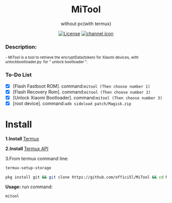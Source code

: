 <div align="center">

<h1> MiTool</h1>

without pc(with termux)

[![License](https://img.shields.io/badge/License-Apache_2.0-blue.svg)](./LICENSE) [![channel icon](https://img.shields.io/badge/-telegram-red?color=white&logo=telegram&logoColor=blue)](https://t.me/Offici5l_Channel)

<div align="left">

### Description:
<sub>- MiTool is a tool to retrieve the encryptData(token) for Xiaomi devices, with unlockbootloader.py. for " unlock bootloader ".</sub>

### To-Do List

- [x] [Flash Fastboot ROM]. command:`mitool (Then choose number 1)`
- [x] [Flash Recovery Rom]. command:`mitool (Then choose number 2)`
- [x] [Unlock Xiaomi Bootloader]. command:`mitool (Then choose number 3)`
- [x] [root device]. command:`adb sideload patch/Magisk.zip`

<div align="left">

# Install

<b>1.Install </b> <a href="https://github.com/termux/termux-app/releases">Termux</a>

<b>2.Install </b> <a href="https://github.com/termux/termux-api/releases/download/v0.50.1/termux-api_v0.50.1+github-debug.apk">Termux API</a>

3.From termux command line:

  ```bash
termux-setup-storage
  ```
  ```bash
pkg install git && git clone https://github.com/offici5l/MiTool && cd MiTool && bash install.sh
  ```

**Usage:**
run command:
```bash
mitool
```

